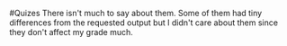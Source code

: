 #Quizes
There isn't much to say about them. Some of them had tiny differences from the requested output but I didn't care about them since they don't affect my grade much.